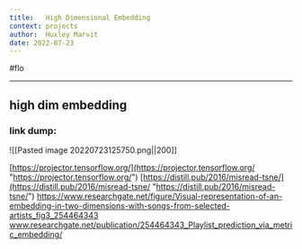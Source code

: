 ```yaml
---
title:   High Dimensional Embedding
context: projects
author:  Huxley Marvit
date: 2022-07-23
---
```


#flo

***

## high dim embedding
### link dump:
![[Pasted image 20220723125750.png||200]]

[https://projector.tensorflow.org/](https://projector.tensorflow.org/ "https://projector.tensorflow.org/")
[https://distill.pub/2016/misread-tsne/](https://distill.pub/2016/misread-tsne/ "https://distill.pub/2016/misread-tsne/")
https://www.researchgate.net/figure/Visual-representation-of-an-embedding-in-two-dimensions-with-songs-from-selected-artists_fig3_254464343
www.researchgate.net/publication/254464343_Playlist_prediction_via_metric_embedding/


